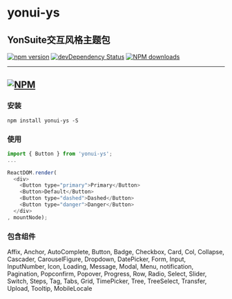# yonui-ys
YonSuite交互风格主题包
---
[![npm version](https://img.shields.io/npm/v/yonui-ys.svg)](https://www.npmjs.com/package/yonui-ys)
[![devDependency Status](https://img.shields.io/david/dev/yonui/yonui-ys.svg)](https://david-dm.org/yonui/yonui-ys#info=devDependencies)
[![NPM downloads](http://img.shields.io/npm/dt/yonui-ys.svg?style=flat)](https://npmjs.org/package/yonui-ys)

---

[![NPM](https://nodei.co/npm/yonui-ys.png)](https://nodei.co/npm/yonui-ys/)
---

### 安装

`npm install yonui-ys -S`

### 使用

```js
import { Button } from 'yonui-ys';
...

ReactDOM.render(
  <div>
    <Button type="primary">Primary</Button>
    <Button>Default</Button>
    <Button type="dashed">Dashed</Button>
    <Button type="danger">Danger</Button>
  </div>
, mountNode);
```

### 包含组件

  Affix,
  Anchor,
  AutoComplete,
  Button,
  Badge,
  Checkbox,
  Card,
  Col,
  Collapse,
  Cascader,
  CarouselFigure,
  Dropdown,
  DatePicker,
  Form,
  Input,
  InputNumber,
  Icon,
  Loading,
  Message,
  Modal,
  Menu,
  notification,
  Pagination,
  Popconfirm,
  Popover,
  Progress,
  Row,
  Radio,
  Select,
  Slider,
  Switch,
  Steps,
  Tag,
  Tabs,
  Grid,
  TimePicker,
  Tree,
  TreeSelect,
  Transfer,
  Upload,
  Tooltip,
  MobileLocale